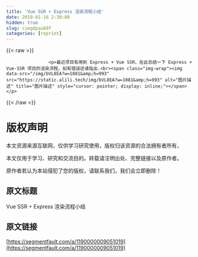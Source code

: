```yaml
---
title: 'Vue SSR + Express 渲染流程小结' 
date: 2019-01-16 2:30:08
hidden: true
slug: ciegdpau69f
categories: [reprint]
---
```


{{< raw >}}

                    <p>最近项目有用到 Express + Vue SSR，在此总结一下 Express + Vue-SSR 项目的渲染流程，如有错误还请指出.<br><span class="img-wrap"><img data-src="/img/bVL8EA?w=1081&amp;h=993" src="https://static.alili.tech/img/bVL8EA?w=1081&amp;h=993" alt="图片描述" title="图片描述" style="cursor: pointer; display: inline;"></span></p>
                
{{< /raw >}}

# 版权声明
本文资源来源互联网，仅供学习研究使用，版权归该资源的合法拥有者所有，

本文仅用于学习、研究和交流目的。转载请注明出处、完整链接以及原作者。

原作者若认为本站侵犯了您的版权，请联系我们，我们会立即删除！

## 原文标题
Vue SSR + Express 渲染流程小结

## 原文链接
[https://segmentfault.com/a/1190000009051019](https://segmentfault.com/a/1190000009051019)

